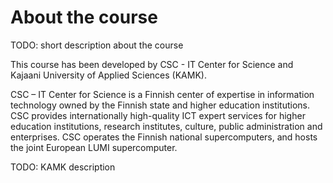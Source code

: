 # About the course

TODO: short description about the course

This course has been developed by CSC - IT Center for Science and
Kajaani University of Applied Sciences (KAMK).

CSC – IT Center for Science is a Finnish center of expertise in
information technology owned by the Finnish state and higher education
institutions. CSC provides internationally high-quality ICT expert
services for higher education institutions, research institutes,
culture, public administration and enterprises. CSC operates the
Finnish national supercomputers, and hosts the joint European LUMI
supercomputer.

TODO: KAMK description
